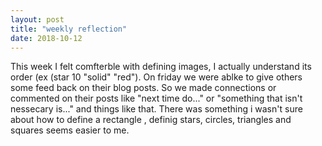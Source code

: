 ```yaml
---
layout: post
title: "weekly reflection"
date: 2018-10-12
---
```


This week I felt comfterble with defining images, I actually understand its order (ex (star 10 "solid" "red"). On friday we were ablke to give others some feed back on their blog posts. So we made connections or commented on their posts like "next time do..." or "something that isn't nessecary is..." and things like that. There was something i wasn't sure about how to define a rectangle , definig stars, circles, triangles and squares seems easier to me. 
